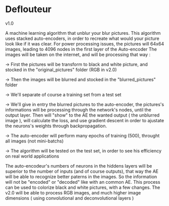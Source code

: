 # Deflouteur
v1.0


A machine learning algorithm that unblur your blur pictures.
This algorithm uses stacked auto-encoders, in order to recreate what would your picture look like if it was clear.
For power processing issues, the pictures will 64x64 images, leading to 4096 nodes in the first layer of the Auto-encoder
The images will be taken on the internet, and will be processing that way :

-> First the pictures will be transform to black and white picture, and stocked in the "original_pictures" folder (RGB in v2.0)

-> Then the images will be blurred and stocked in the "blurred_pictures" folder

-> We'll separate of course a training set from a test set

-> We'll give in entry the blurred pictures to the auto-encoder, the pictures's informations will be processing through the network's nodes, until the output layer. Then will "show" to the AE the wanted output ( the unblurred image ), will calculate the loss, and use gradient descent in order to ajustate the neurons's weights through backpropagation.

-> The auto-encoder will perform many epochs of training (500), throught all images (not mini-batchs)

-> The algorithm will be tested on the test set, in order to see his efficiency on real world applications

The auto-encodeur's numbers of neurons in the hiddens layers will be superior to the number of inputs (and of course outputs), that way the AE will be able to recognize better paterns in the images.
So the information will not be "encoded" or "decoded" like with an common AE.
This process can be used to colorize black and white pictures, with a few changes.
The v2.0 will be able to process RGB images, and much higher image dimensions ( using convolutional and deconvolutional layers )
